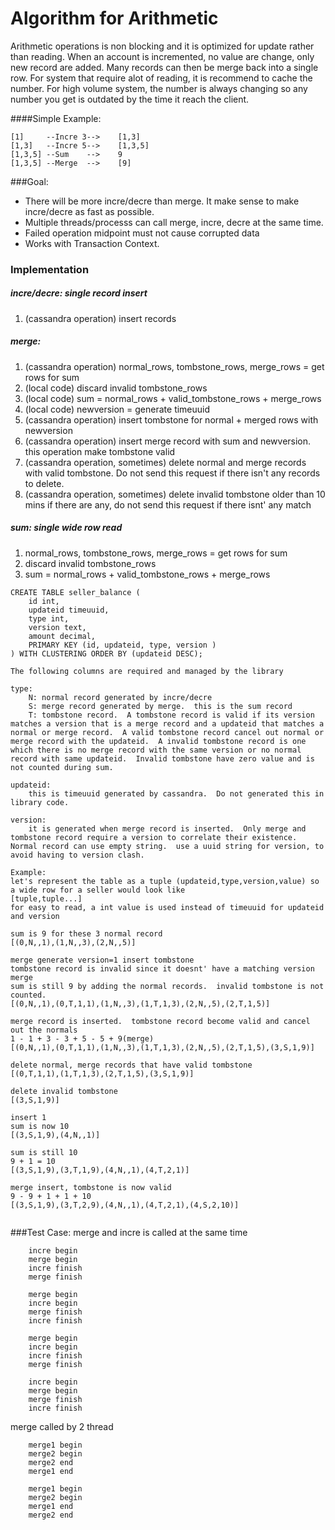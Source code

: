 Algorithm for Arithmetic
===================
Arithmetic operations is non blocking and it is optimized for update rather than reading.  When an account is incremented, no value are change, only new record are added.  Many records can then be merge back into a single row.  For system that require alot of reading, it is recommend to cache the number.  For high volume system, the number is always changing so any number you get is outdated by the time it reach the client.

####Simple Example:
```
[1]     --Incre 3-->    [1,3]
[1,3]   --Incre 5-->    [1,3,5]
[1,3,5] --Sum    -->    9
[1,3,5] --Merge  -->    [9]
```

###Goal: 
* There will be more incre/decre than merge.  It make sense to make incre/decre as fast as possible. 
* Multiple threads/processs can call merge, incre, decre at the same time.
* Failed operation midpoint must not cause corrupted data
* Works with Transaction Context.

### Implementation
##### incre/decre: single record insert
  1. (cassandra operation) insert records

##### merge:
  1. (cassandra operation) normal_rows, tombstone_rows, merge_rows = get rows for sum
  2. (local code) discard invalid tombstone_rows 
  3. (local code) sum = normal_rows + valid_tombstone_rows + merge_rows
  4. (local code) newversion = generate timeuuid
  5. (cassandra operation) insert tombstone for normal + merged rows with newversion
  6. (cassandra operation) insert merge record with sum and newversion.  this operation make tombstone valid
  7. (cassandra operation, sometimes) delete normal and merge records with valid tombstone.  Do not send this request if there isn't any records to delete.
  8. (cassandra operation, sometimes) delete invalid tombstone older than 10 mins if there are any, do not send this request if there isnt' any match

##### sum: single wide row read 
  1. normal_rows, tombstone_rows, merge_rows = get rows for sum
  2. discard invalid tombstone_rows 
  3. sum = normal_rows + valid_tombstone_rows + merge_rows


```
CREATE TABLE seller_balance (    
    id int,   
    updateid timeuuid,
    type int, 
    version text,    
    amount decimal,
    PRIMARY KEY (id, updateid, type, version )
) WITH CLUSTERING ORDER BY (updateid DESC);

The following columns are required and managed by the library

type:
    N: normal record generated by incre/decre
    S: merge record generated by merge.  this is the sum record
    T: tombstone record.  A tombstone record is valid if its version matches a version that is a merge record and a updateid that matches a normal or merge record.  A valid tombstone record cancel out normal or merge record with the updateid.  A invalid tombstone record is one which there is no merge record with the same version or no normal record with same updateid.  Invalid tombstone have zero value and is not counted during sum.

updateid:
    this is timeuuid generated by cassandra.  Do not generated this in library code.

version:
    it is generated when merge record is inserted.  Only merge and tombstone record require a version to correlate their existence. Normal record can use empty string.  use a uuid string for version, to avoid having to version clash.

Example:
let's represent the table as a tuple (updateid,type,version,value) so a wide row for a seller would look like
[tuple,tuple...]
for easy to read, a int value is used instead of timeuuid for updateid and version

sum is 9 for these 3 normal record
[(0,N,,1),(1,N,,3),(2,N,,5)]

merge generate version=1 insert tombstone
tombstone record is invalid since it doesnt' have a matching version merge
sum is still 9 by adding the normal records.  invalid tombstone is not counted.
[(0,N,,1),(0,T,1,1),(1,N,,3),(1,T,1,3),(2,N,,5),(2,T,1,5)]

merge record is inserted.  tombstone record become valid and cancel out the normals
1 - 1 + 3 - 3 + 5 - 5 + 9(merge)
[(0,N,,1),(0,T,1,1),(1,N,,3),(1,T,1,3),(2,N,,5),(2,T,1,5),(3,S,1,9)] 

delete normal, merge records that have valid tombstone
[(0,T,1,1),(1,T,1,3),(2,T,1,5),(3,S,1,9)] 

delete invalid tombstone
[(3,S,1,9)] 

insert 1
sum is now 10
[(3,S,1,9),(4,N,,1)] 

sum is still 10
9 + 1 = 10
[(3,S,1,9),(3,T,1,9),(4,N,,1),(4,T,2,1)] 

merge insert, tombstone is now valid
9 - 9 + 1 + 1 + 10
[(3,S,1,9),(3,T,2,9),(4,N,,1),(4,T,2,1),(4,S,2,10)] 


```


###Test Case:
merge and incre is called at the same time
```
    incre begin
    merge begin
    incre finish
    merge finish

    merge begin
    incre begin
    merge finish
    incre finish

    merge begin
    incre begin
    incre finish
    merge finish

    incre begin
    merge begin 
    merge finish
    incre finish
```
merge called by 2 thread
```    
    merge1 begin
    merge2 begin
    merge2 end
    merge1 end

    merge1 begin
    merge2 begin    
    merge1 end  
    merge2 end
```
